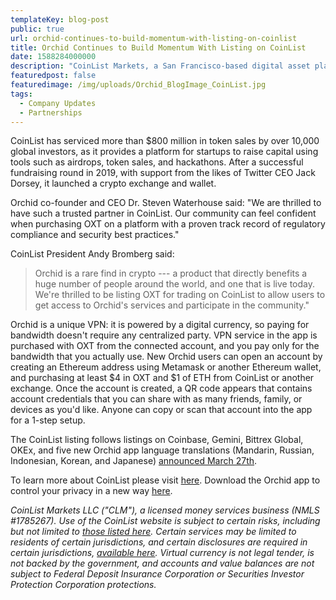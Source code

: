 ```yaml
--- 
templateKey: blog-post
public: true
url: orchid-continues-to-build-momentum-with-listing-on-coinlist
title: Orchid Continues to Build Momentum With Listing on CoinList
date: 1588284000000
description: "CoinList Markets, a San Francisco-based digital asset platform, will now allow its users to access Orchid’s digital currency, OXT."
featuredpost: false
featuredimage: /img/uploads/Orchid_BlogImage_CoinList.jpg
tags:
  - Company Updates
  - Partnerships
---
```


CoinList has serviced more than $800 million in token sales by over 10,000 global investors, as it provides a platform for startups to raise capital using tools such as airdrops, token sales, and hackathons. After a successful fundraising round in 2019, with support from the likes of Twitter CEO Jack Dorsey, it launched a crypto exchange and wallet.

Orchid co-founder and CEO Dr. Steven Waterhouse said: "We are thrilled to have such a trusted partner in CoinList. Our community can feel confident when purchasing OXT on a platform with a proven track record of regulatory compliance and security best practices."

CoinList President Andy Bromberg said:
> Orchid is a rare find in crypto --- a product that directly benefits a huge number of people around the world, and one that is live today. We're thrilled to be listing OXT for trading on CoinList to allow users to get access to Orchid's services and participate in the community."

Orchid is a unique VPN: it is powered by a digital currency, so paying for bandwidth doesn't require any centralized party. VPN service in the app is purchased with OXT from the connected account, and you pay only for the bandwidth that you actually use. New Orchid users can open an account by creating an Ethereum address using Metamask or another Ethereum wallet, and purchasing at least $4 in OXT and $1 of ETH from CoinList or another exchange. Once the account is created, a QR code appears that contains account credentials that you can share with as many friends, family, or devices as you'd like. Anyone can copy or scan that account into the app for a 1-step setup.

The CoinList listing follows listings on Coinbase, Gemini, Bittrex Global, OKEx, and five new Orchid app language translations (Mandarin, Russian, Indonesian, Korean, and Japanese) [announced March 27th](https://blog.orchid.com/oxt-now-live-on-okex/).

To learn more about CoinList please visit [here](https://coinlist.co/). Download the Orchid app to control your privacy in a new way [here](https://www.orchid.com/download).

*CoinList Markets LLC ("CLM"), a licensed money services business (NMLS #1785267). Use of the CoinList website is subject to certain risks, including but not limited to [those listed here](http://url8430.coinlist.co/ls/click?upn=Q-2BN3mbMrD-2BFweyhuHppp4qisnooswDcPV9aIBzgR9MGbKieU5QKr4pDP-2FYyINIg2C6ixY9EVu0s9EMX9TA9hDYx7V-2B4wmd3WHRFMCl2euZqq-2FWxX8qBU0oozQfup-2B29I1P4KWb-2FwdTNKkAihP8SNxK7U6l6Tk6jcow288E1h3Qv-2F82-2Bwh9ioFwui4SoNDU2OiE7M-2BJT3foi78r8KnlpT-2Brs-2F5DN77Jnhapq94pxlDkXWmuX2D29pkNJViBndNRDrgRzbhwmlKmGt2-2BswlHjsXrxt3tj4VDIZsv9xmhtBYwVLGVAOrGhnbT-2BmhO-2FqRacyFjQT_thcvjsBjgMAmLyq-2BZw2o0bgiHWuXZO5MkrOpIDFeHTwkXKH42hQLe9wFlQGwlZfFcgS9hCXuGRSE9R7OfDaBAK7sYnfTgCHbWQ1q580mB3ZFy1PD3ad-2FRHCuftfxkxo6Lq0Qg-2BKnd6FDea89-2BgJvVkmR0L4mxJbQ8I-2Fw-2FER61r4FTtTGFkHetsK6vx-2BiMA6l6UKyVZGbyZzdi8NfMMlQYRj7aGMz5dsI9NhexPuNZCNmcmrr4uo3-2BivEQH3IaFVZHlNNr3tF-2F4HVy7Es7EG-2F2AuwJuEk3syNTgTifezRk-2BoZUcUoBynPSt7rL0b6hMzlrCnWixo-2BV9txoaR2nJduABGsT8jLZ46Uvut6zFYBlwkodR4R2e4L4-2BEiKljvjINW3wLDxL0qdhqxCX-2Fb7YDEIn0KzF-2FM2qj6TTu4IbavpcXNqx3WOTSL7Zbi-2FubEkI6QLyyUkPTAfyP09BkrFYwEkF6wwaFk-2F-2BeRTXQeZd31ozUR-2BqIZmjV2i2vaN2dprXUNVpMRLPKEbasx4c3gG-2BacGPibjO7lQmx-2BVc8qUIxBxxZ1G2kh7ZcD-2FQMj-2F0bpo0L8qqWDI3NmNo9zkaLBzGsBh1nlOcQgxgYGa-2FLzqqwOg57HT3Mjf49bXkg8zQvi7q1S4B1v7oRRdv9FylKDCtBVcUIpF4FAtZJr-2BZOfQzbpFufBRG3NcHBgRaaXX-2Bumz-2BG64YoIkNQcqZnbLmaq1Umt2lwHJxDcc9nSNZd83ohT5ra9roGWudrZcGT-2FJ02D1Igq). Certain services may be limited to residents of certain jurisdictions, and certain disclosures are required in certain jurisdictions, [available here](http://url8430.coinlist.co/ls/click?upn=Q-2BN3mbMrD-2BFweyhuHppp4t3EJbkiZzpzekMKnK80DEiz-2B5mAlvv29vj6IGwzhP-2B-2BYOtf_thcvjsBjgMAmLyq-2BZw2o0bgiHWuXZO5MkrOpIDFeHTwkXKH42hQLe9wFlQGwlZfFcgS9hCXuGRSE9R7OfDaBAK7sYnfTgCHbWQ1q580mB3ZFy1PD3ad-2FRHCuftfxkxo6Lq0Qg-2BKnd6FDea89-2BgJvVkmR0L4mxJbQ8I-2Fw-2FER61r4FTtTGFkHetsK6vx-2BiMA6l6UKyVZGbyZzdi8NfMMlQYRj7aGMz5dsI9NhexPuNZCNmcmrr4uo3-2BivEQH3IaFVZHlNNr3tF-2F4HVy7Es7EG-2F2AuwJuEk3syNTgTifezRk-2BoZUcUoBynPSt7rL0b6hMzlrCnWixo-2BV9txoaR2nJduABGsT8jLZ46Uvut6zFYBlwkodR4R2e4L4-2BEiKljvjINW3wLDxL0qdhqxCX-2Fb7YDEIn0KzF-2FM2qj6TTu4IbavpcXNqx3WOTSL7Zbi-2FubEkI6QLyyUkPTAfyP09BkrFYwEkF6wwaFk-2F-2BeRTXQeZd31ozUR-2BqIZmjV2i2vaN2dprXUNVpMRLPKEbasx4c3gG-2BacGPibjO7lQmx-2BVc8qUIxBxxZ1G2kh7ZcD-2FQMj-2F0bpo0L8orfvhOQNy6AsPFvQ3bl9izepbhM543dMqJdPR65WqtniZj4K3Mk9WmqVfMboNLTmmuHBIuguUTm0no2XWNQhTJcihnmt-2FMaypPUulyOXMXb6Vh2IjSOeWBS9lbw886zbZlVjoTrQAciTDNWiNdavawyX9m3IjgxJIFykud4uCFbmQcpyLO63fNGQNWugCqKa). Virtual currency is not legal tender, is not backed by the government, and accounts and value balances are not subject to Federal Deposit Insurance Corporation or Securities Investor Protection Corporation protections.*